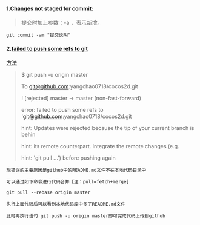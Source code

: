 #### 1.Changes not staged for commit:

> 提交时加上参数：-a ，表示新增。

```
git commit -am "提交说明"
```

#### 2.[failed to push some refs to git](https://www.cnblogs.com/sjhsszl/p/8708471.html)

[方法](https://blog.csdn.net/qq_45893999/article/details/106273214)

> $ git push -u origin master
>
> To git@github.com:yangchao0718/cocos2d.git
>
>  ! [rejected]     master -> master (non-fast-forward)
>
> error: failed to push some refs to 'git@github.com:yangchao0718/cocos2d.git
>
> hint: Updates were rejected because the tip of your current branch is behin
>
> hint: its remote counterpart. Integrate the remote changes (e.g.
>
> hint: 'git pull ...') before pushing again

```
现错误的主要原因是github中的README.md文件不在本地代码目录中

可以通过如下命令进行代码合并【注：pull=fetch+merge]

git pull --rebase origin master

执行上面代码后可以看到本地代码库中多了README.md文件

此时再执行语句 git push -u origin master即可完成代码上传到github
```

